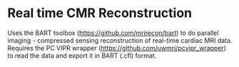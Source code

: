 # Real time CMR Reconstruction

Uses the BART toolbox (https://github.com/mrirecon/bart) to do parallel imaging - compressed sensing reconstruction of real-time cardiac MRI data. Requires the PC VIPR wrapper (https://github.com/uwmri/pcvipr_wrapper) to read the data and export it in BART (.cfl) format.
